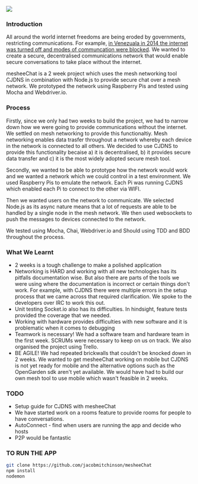 ![](https://github.com/jacobmitchinson/mesheeChat/blob/master/logo.png)

### Introduction

All around the world internet freedoms are being eroded by governments, restricting communications. For example, [in Venezuala in 2014 the internet was turned off and modes of communcation were blocked](http://www.huffingtonpost.com/2014/02/21/venezuela-internet-_n_4832505.html). We wanted to create a secure, decentralised communications network that would enable secure conversations to take place without the internet. 

mesheeChat is a 2 week project which uses the mesh networking tool CJDNS in combination with Node.js to provide secure chat over a mesh network. We prototyped the network using Raspberry Pis and tested using Mocha and Webdriver.io.

### Process

Firstly, since we only had two weeks to build the project, we had to narrow down how we were going to provide communications without the internet. We settled on mesh networking to provide this functionaltiy. Mesh networking enables data trasfer throughout a network whereby each device in the network is connected to all others. We decided to use CJDNS to provide this functionality becaise a) it is decentralised, b) it provides secure data transfer and c) it is the most widely adopted secure mesh tool. 

Secondly, we wanted to be able to prototype how the network would work and we wanted a network which we could control in a test environment. We used Raspberry Pis to emulate the network. Each Pi was running CJDNS which enabled each Pi to connect to the other via WIFI.

Then we wanted users on the network to communicate. We selected Node.js as its async nature means that a lot of requests are able to be handled by a single node in the mesh network. We then used websockets to push the messages to devices connected to the network. 

We tested using Mocha, Chai, Webdriver.io and Should using TDD and BDD throughout the process.

### What We Learnt

- 2 weeks is a tough challenge to make a polished application
- Networking is HARD and working with all new technologies has its pitfalls documentation wise. But also there are parts of the tools we were using where the documentation is incorrect or certain things don't work. For example, with CJDNS there were multiple errors in the setup process that we came across that required clarification. We spoke to the developers over IRC to work this out. 
- Unit testing Socket.io also has its difficulties. In hindsight, feature tests provided the coverage that we needed. 
- Working with hardware provides difficulties with new software and it is problematic when it comes to debugging 
- Teamwork is necessary! We had a software team and hardware team in the first week. SCRUMs were necessary to keep on us on track. We also organised the project using Trello. 
- BE AGILE! We had repeated brickwalls that couldn't be knocked down in 2 weeks. We wanted to get mesheeChat working on mobile but CJDNS is not yet ready for mobile and the alternative options such as the OpenGarden sdk aren't yet available. We would have had to build our own mesh tool to use mobile which wasn't feasible in 2 weeks.

### TODO 

- Setup guide for CJDNS with mesheeChat
- We have started work on a rooms feature to provide rooms for people to have conversations. 
- AutoConnect - find when users are running the app and decide who hosts
- P2P would be fantastic 

### TO RUN THE APP

```sh 
git clone https://github.com/jacobmitchinson/mesheeChat
npm install 
nodemon
```
